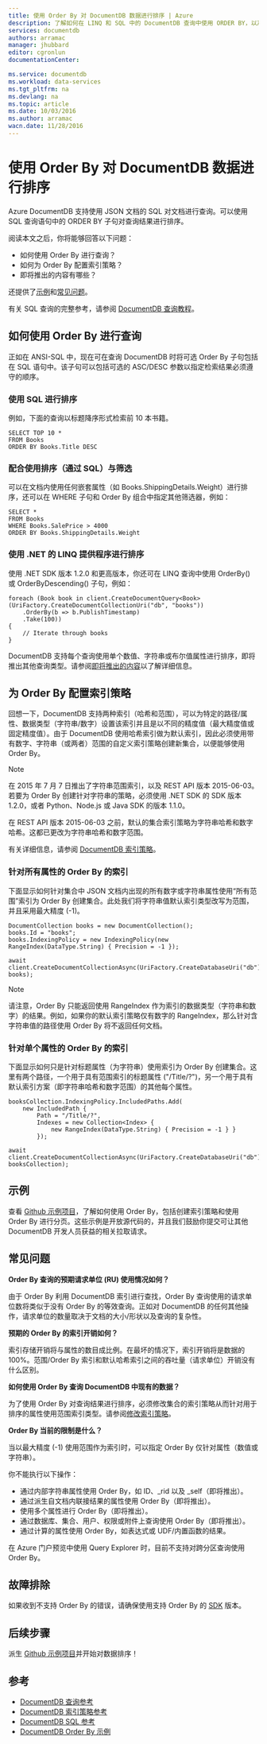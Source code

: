 ```yaml
---
title: 使用 Order By 对 DocumentDB 数据进行排序 | Azure
description: 了解如何在 LINQ 和 SQL 中的 DocumentDB 查询中使用 ORDER BY，以及如何指定 ORDER BY 查询的索引策略。
services: documentdb
authors: arramac
manager: jhubbard
editor: cgronlun
documentationCenter: 

ms.service: documentdb
ms.workload: data-services
ms.tgt_pltfrm: na
ms.devlang: na
ms.topic: article
ms.date: 10/03/2016
ms.author: arramac
wacn.date: 11/28/2016
---
```


# 使用 Order By 对 DocumentDB 数据进行排序
Azure DocumentDB 支持使用 JSON 文档的 SQL 对文档进行查询。可以使用 SQL 查询语句中的 ORDER BY 子句对查询结果进行排序。

阅读本文之后，你将能够回答以下问题：

- 如何使用 Order By 进行查询？
- 如何为 Order By 配置索引策略？
- 即将推出的内容有哪些？

还提供了[示例](#samples)和[常见问题](#faq)。

有关 SQL 查询的完整参考，请参阅 [DocumentDB 查询教程](./documentdb-sql-query.md)。

## 如何使用 Order By 进行查询
正如在 ANSI-SQL 中，现在可在查询 DocumentDB 时将可选 Order By 子句包括在 SQL 语句中。该子句可以包括可选的 ASC/DESC 参数以指定检索结果必须遵守的顺序。

### 使用 SQL 进行排序
例如，下面的查询以标题降序形式检索前 10 本书籍。

    SELECT TOP 10 * 
    FROM Books 
    ORDER BY Books.Title DESC

### 配合使用排序（通过 SQL）与筛选
可以在文档内使用任何嵌套属性（如 Books.ShippingDetails.Weight）进行排序，还可以在 WHERE 子句和 Order By 组合中指定其他筛选器，例如：

    SELECT * 
    FROM Books 
    WHERE Books.SalePrice > 4000
    ORDER BY Books.ShippingDetails.Weight

### 使用 .NET 的 LINQ 提供程序进行排序
使用 .NET SDK 版本 1.2.0 和更高版本，你还可在 LINQ 查询中使用 OrderBy() 或 OrderByDescending() 子句，例如：

    foreach (Book book in client.CreateDocumentQuery<Book>(UriFactory.CreateDocumentCollectionUri("db", "books"))
        .OrderBy(b => b.PublishTimestamp)
        .Take(100))
    {
        // Iterate through books
    }

DocumentDB 支持每个查询使用单个数值、字符串或布尔值属性进行排序，即将推出其他查询类型。请参阅[即将推出的内容](#Whats_coming_next)以了解详细信息。

## 为 Order By 配置索引策略

回想一下，DocumentDB 支持两种索引（哈希和范围），可以为特定的路径/属性、数据类型（字符串/数字）设置该索引并且是以不同的精度值（最大精度值或固定精度值）。由于 DocumentDB 使用哈希索引做为默认索引，因此必须使用带有数字、字符串（或两者）范围的自定义索引策略创建新集合，以便能够使用 Order By。

>[!NOTE]
> 在 2015 年 7 月 7 日推出了字符串范围索引，以及 REST API 版本 2015-06-03。若要为 Order By 创建针对字符串的策略，必须使用 .NET SDK 的 SDK 版本 1.2.0，或者 Python、Node.js 或 Java SDK 的版本 1.1.0。
>
>在 REST API 版本 2015-06-03 之前，默认的集合索引策略为字符串哈希和数字哈希。这都已更改为字符串哈希和数字范围。

有关详细信息，请参阅 [DocumentDB 索引策略](./documentdb-indexing-policies.md)。

### 针对所有属性的 Order By 的索引
下面显示如何针对集合中 JSON 文档内出现的所有数字或字符串属性使用“所有范围”索引为 Order By 创建集合。此处我们将字符串值默认索引类型改写为范围，并且采用最大精度 (-1)。

    DocumentCollection books = new DocumentCollection();
    books.Id = "books";
    books.IndexingPolicy = new IndexingPolicy(new RangeIndex(DataType.String) { Precision = -1 });

    await client.CreateDocumentCollectionAsync(UriFactory.CreateDatabaseUri("db"), books);  

>[!NOTE]
> 请注意，Order By 只能返回使用 RangeIndex 作为索引的数据类型（字符串和数字）的结果。例如，如果你的默认索引策略仅有数字的 RangeIndex，那么针对含字符串值的路径使用 Order By 将不返回任何文档。

### 针对单个属性的 Order By 的索引
下面显示如何只是针对标题属性（为字符串）使用索引为 Order By 创建集合。这里有两个路径，一个用于具有范围索引的标题属性 ("/Title/?")，另一个用于具有默认索引方案（即字符串哈希和数字范围）的其他每个属性。

    booksCollection.IndexingPolicy.IncludedPaths.Add(
        new IncludedPath { 
            Path = "/Title/?", 
            Indexes = new Collection<Index> { 
                new RangeIndex(DataType.String) { Precision = -1 } } 
            });

    await client.CreateDocumentCollectionAsync(UriFactory.CreateDatabaseUri("db"), booksCollection);  

## 示例 <a name="samples"></a>
查看 [Github 示例项目](https://github.com/Azure/azure-documentdb-dotnet/tree/master/samples/code-samples/Queries)，了解如何使用 Order By，包括创建索引策略和使用 Order By 进行分页。这些示例是开放源代码的，并且我们鼓励你提交可让其他 DocumentDB 开发人员获益的相关拉取请求。

## 常见问题 <a name="faq"></a>

**Order By 查询的预期请求单位 (RU) 使用情况如何？**

由于 Order By 利用 DocumentDB 索引进行查找，Order By 查询使用的请求单位数将类似于没有 Order By 的等效查询。正如对 DocumentDB 的任何其他操作，请求单位的数量取决于文档的大小/形状以及查询的复杂性。

**预期的 Order By 的索引开销如何？**

索引存储开销将与属性的数目成比例。在最坏的情况下，索引开销将是数据的 100%。范围/Order By 索引和默认哈希索引之间的吞吐量（请求单位）开销没有什么区别。

**如何使用 Order By 查询 DocumentDB 中现有的数据？**

为了使用 Order By 对查询结果进行排序，必须修改集合的索引策略从而针对用于排序的属性使用范围索引类型。请参阅[修改索引策略](./documentdb-indexing-policies.md#modifying-the-indexing-policy-of-a-collection)。

**Order By 当前的限制是什么？**

当以最大精度 (-1) 使用范围作为索引时，可以指定 Order By 仅针对属性（数值或字符串）。

你不能执行以下操作：

- 通过内部字符串属性使用 Order By，如 ID、\_rid 以及 \_self（即将推出）。
- 通过派生自文档内联接结果的属性使用 Order By（即将推出）。
- 使用多个属性进行 Order By（即将推出）。
- 通过数据库、集合、用户、权限或附件上查询使用 Order By（即将推出）。
- 通过计算的属性使用 Order By，如表达式或 UDF/内置函数的结果。

在 Azure 门户预览中使用 Query Explorer 时，目前不支持对跨分区查询使用 Order By。

## 故障排除

如果收到不支持 Order By 的错误，请确保使用支持 Order By 的 [SDK](./documentdb-sdk-dotnet.md) 版本。

## 后续步骤 <a name="Whats_coming_next"></a>

派生 [Github 示例项目](https://github.com/Azure/azure-documentdb-dotnet/tree/master/samples/code-samples/Queries)并开始对数据排序！

## 参考
- [DocumentDB 查询参考](./documentdb-sql-query.md)
- [DocumentDB 索引策略参考](./documentdb-indexing-policies.md)
- [DocumentDB SQL 参考](https://msdn.microsoft.com/zh-cn/library/azure/dn782250.aspx)
- [DocumentDB Order By 示例](https://github.com/Azure/azure-documentdb-dotnet/tree/master/samples/code-samples/Queries)

<!---HONumber=Mooncake_1121_2016-->